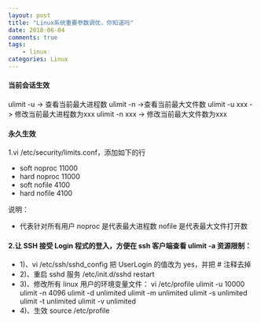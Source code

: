```yaml
---
layout: post
title: "Linux系统重要参数调优，你知道吗"
date: 2018-06-04
comments: true
tags: 
	- linux
categories: Linux
---
```




#### 当前会话生效 
ulimit -u -> 查看当前最大进程数 
ulimit -n ->查看当前最大文件数 
ulimit -u xxx -> 修改当前最大进程数为xxx 
ulimit -n xxx -> 修改当前最大文件数为xxx 

#### 永久生效 
1.vi /etc/security/limits.conf，添加如下的行 
* soft noproc 11000 
* hard noproc 11000 
* soft nofile 4100 
* hard nofile 4100  
<!--more--> 
说明：
* 代表针对所有用户 
noproc 是代表最大进程数 
nofile 是代表最大文件打开数 

#### 2.让 SSH 接受 Login 程式的登入，方便在 ssh 客户端查看 ulimit -a 资源限制： 
- 1)、vi /etc/ssh/sshd_config 
把 UserLogin 的值改为 yes，并把 # 注释去掉 
- 2)、重启 sshd 服务 
/etc/init.d/sshd restart  
- 3)、修改所有 linux 用户的环境变量文件： 
vi /etc/profile 
ulimit -u 10000 
ulimit -n 4096 
ulimit -d unlimited 
ulimit -m unlimited 
ulimit -s unlimited 
ulimit -t unlimited 
ulimit -v unlimited 
- 4)、生效 
source /etc/profile
